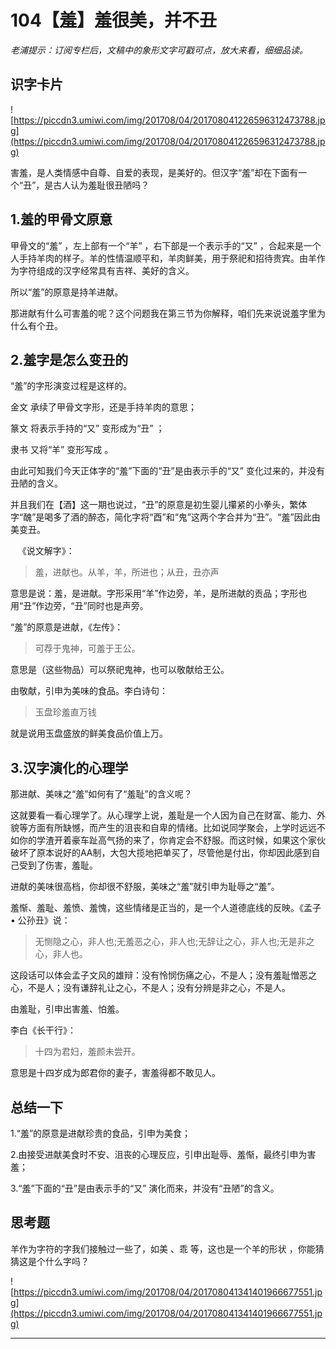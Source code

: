 # 104【羞】羞很美，并不丑

 *老浦提示：订阅专栏后，文稿中的象形文字可戳可点，放大来看，细细品读。*

## 识字卡片

![https://piccdn3.umiwi.com/img/201708/04/201708041226596312473788.jpg](https://piccdn3.umiwi.com/img/201708/04/201708041226596312473788.jpg)

害羞，是人类情感中自尊、自爱的表现，是美好的。但汉字“羞”却在下面有一个“丑”，是古人认为羞耻很丑陋吗？

## 1.羞的甲骨文原意

甲骨文的“羞” ，左上部有一个“羊” ，右下部是一个表示手的“又” ，合起来是一个人手持羊肉的样子。羊的性情温顺平和，羊肉鲜美，用于祭祀和招待贵宾。由羊作为字符组成的汉字经常具有吉祥、美好的含义。

所以“羞”的原意是持羊进献。

那进献有什么可害羞的呢？这个问题我在第三节为你解释，咱们先来说说羞字里为什么有个丑。

##  2.羞字是怎么变丑的

“羞”的字形演变过程是这样的。

金文 承续了甲骨文字形，还是手持羊肉的意思；

篆文 将表示手持的“又” 变形成为“丑” ；

隶书 又将“羊” 变形写成 。

由此可知我们今天正体字的“羞”下面的“丑”是由表示手的“又” 变化过来的，并没有丑陋的含义。

并且我们在【酒】这一期也说过，“丑”的原意是初生婴儿攥紧的小拳头，繁体字“醜”是喝多了酒的醉态，简化字将“酉”和“鬼”这两个字合并为“丑”。“羞”因此由美变丑。

   《说文解字》：

> 羞，进献也。从羊，羊，所进也；从丑，丑亦声

意思是说：羞，是进献。字形采用“羊”作边旁，羊，是所进献的贡品；字形也用“丑”作边旁，“丑”同时也是声旁。

“羞”的原意是进献，《左传》：

> 可荐于鬼神，可羞于王公。

意思是（这些物品）可以祭祀鬼神，也可以敬献给王公。

由敬献，引申为美味的食品。李白诗句：

> 玉盘珍羞直万钱

就是说用玉盘盛放的鲜美食品价值上万。

## 3.汉字演化的心理学

那进献、美味之“羞”如何有了“羞耻”的含义呢？

这就要看一看心理学了。从心理学上说，羞耻是一个人因为自己在财富、能力、外貌等方面有所缺憾，而产生的沮丧和自卑的情绪。比如说同学聚会，上学时远远不如你的学渣开着豪车趾高气扬的来了，你肯定会不舒服。而这时候，如果这个家伙破坏了原本说好的AA制，大包大揽地把单买了，尽管他是付出，你却因此感到自己受到了伤害，羞耻。

进献的美味很高档，你却很不舒服，美味之“羞”就引申为耻辱之“羞”。

羞惭、羞耻、羞愤、羞愧，这些情绪是正当的，是一个人道德底线的反映。《孟子 • 公孙丑》说：

> 无恻隐之心，非人也;无羞恶之心，非人也;无辞让之心，非人也;无是非之心，非人也。

这段话可以体会孟子文风的雄辩：没有怜悯伤痛之心，不是人；没有羞耻憎恶之心，不是人；没有谦辞礼让之心，不是人；没有分辨是非之心，不是人。

由羞耻，引申出害羞、怕羞。

李白《长干行》：

> 十四为君妇，羞颜未尝开。

意思是十四岁成为郎君你的妻子，害羞得都不敢见人。

## 总结一下

1.“羞”的原意是进献珍贵的食品，引申为美食；

2.由接受进献美食时不安、沮丧的心理反应，引申出耻辱、羞惭，最终引申为害羞；

3.“羞”下面的“丑”是由表示手的“又” 演化而来，并没有“丑陋”的含义。

## 思考题

羊作为字符的字我们接触过一些了，如美 、乖 等，这也是一个羊的形状 ，你能猜猜这是个什么字吗？

![https://piccdn3.umiwi.com/img/201708/04/201708041341401966677551.jpg](https://piccdn3.umiwi.com/img/201708/04/201708041341401966677551.jpg)

---
